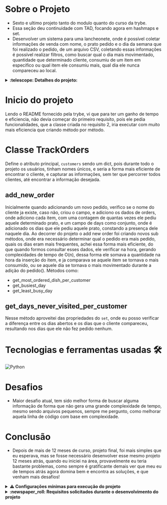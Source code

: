 # Sobre o Projeto 

- Sexto e ultimo projeto tanto do modulo quanto do curso da trybe.
- Essa seção deu continuidade com TAD, focando agora em hashmaps e set.
- Desenvolver um sistema para uma lancheonete, onde é possível coletar informações de venda com nome, o prato pedido e o dia da semana que foi realizado o pedido, de um arquivo CSV, coletando essas informações é possível realizar filtros, como buscar qual o dia mais movimentado, quantidade que determinado cliente, consumiu de um item em especifico ou qual item ele consumiu mais, qual dia ele nunca compareceu ao local.

<details>
  <summary>
    <strong>
      :telescope: Detalhes do projeto:
    </strong>
  </summary>


</details>

# Inicio do projeto

Lendo o README fornecido pela trybe, vi que para ter um ganho de tempo e eficiencia, não devia começar do primeiro requisito, pois ele pedia funcionalidades, que a classe criada no requisito 2, iria executar com muito mais eficiencia que criando método por método.

# Classe TrackOrders

Define o atributo principal, `customers` sendo um dict, pois durante todo o projeto os usuários, tinham nomes únicos, e seria a forma mais eficiente de encontrar o cliente, e capturar as informações, sem ter que percorrer todos clientes, até encontrar a informação desejada.

## add_new_order

Inicialmente quando adicionando um novo pedido, verifico se o nome do cliente ja existe, caso não, criou o campo, e adiciono os dados de orders, onde adiciono cada item, com uma contagem de quantas vezes ele pediu aquele determinado prato, e um campo de days como conjunto, onde é adicionado os dias que ele pediu aquele prato, constando a presença dele naquele dia.
Ao decorrer do projeto o add new order foi criando novos sub métodos, onde era necessário determinar qual o pedido era mais pedido, quais os dias eram mais frequentes, achei essa forma mais eficiente, do que quando formos consultar esses dados, ele verificar na hora, gerando complexidades de tempo de O(n), dessa forma ele somava a quantidade na hora da inserção do item, e ja comparava se aquele item se tornava o mais consumido, ou se aquele dia se tornava o mais movimentado durante a adição do pedido().
Métodos como:

- get_most_ordered_dish_per_customer
- get_busiest_day
- get_least_busy_day

## get_days_never_visited_per_customer

Nesse método aproveitei das propriedades do `set`, onde eu posso verificar a diferença entre os dias abertos e os dias que o cliente compareceu, resultando nos dias que ele não fez pedido nenhum.




# Tecnologias e ferramentas usadas 🛠

![Python](https://img.shields.io/badge/-Python-%23F7DF1C?style=flat-square&logo=python)


# Desafios

- Maior desafio atual, tem sido melhor forma de buscar alguma informação de forma que não gera uma grande complexidade de tempo, mesmo sendo arquivos pequenos, sempre me pergunto, 
como melhorar aquela linha de código com base em complexidade.
# Conclusão

- Depois de mais de 12 meses de curso, projeto final, foi mais simples que eu esperava, mas se fosse necessário desenvolver esse mesmo projeto 12 meses atrás, quando eu iniciei na área, provavelmente eu teria bastante problemas, como sempre é gratificante demais ver que meu eu de tempos atrás agora domina bem e encontra as soluções, e que venham mais desafios!

<details>
  <summary>
    <strong>
      ⚠️ Configurações mínimas para execução do projeto
    </strong>
  </summary>

   - Sistema Operacional Distribuição Unix
 - Python versão >= 3.8.10 

</details>

</details>

<details>
  <summary>
    <strong>
      :newspaper_roll: Requisitos solicitados durante o desenvolvimento do projeto
    </strong>
  </summary>

 
### Resultado por requisito
*Nome* | *Avaliação*
--- | :---:
1.1 - Será validado se, ao executar o método `analyze_log`, os dados são preenchidos de forma correta no arquivo `data/mkt_campaign.txt` | :heavy_check_mark:
1.2 - Será validado se, ao executar o método `analyze_log` com um arquivo inexistente, o método retorna um erro | :heavy_check_mark:
1.3 - Será validado se, ao executar o método `analyze_log` com uma extensão inválida, o método retorna um erro | :heavy_check_mark:
2.1 - Será validado se, ao instanciar a classe `TrackOrders` pela primeira vez, o método retorna a quantidade de pedidos é igual a zero | :heavy_check_mark:
2.2 - Será validado se, ao executar o método `add_new_order`, o método deve adicionar um pedido | :heavy_check_mark:
2.3 - Será validado se, ao executar `get_most_ordered_dish_per_costumer`, o método retorna o prato mais pedido | :heavy_check_mark:
2.4 - Será validado se, ao executar `get_never_ordered_per_costumer`, o método retorna o pedido que o cliente nunca fez | :heavy_check_mark:
2.5 - Será validado se, ao executar `get_days_never_visited_per_costumer`, o método retorna o dias que o cliente nunca visitou | :heavy_check_mark:
2.6 - Será validado se, ao executar o método `get_busiest_day`, o método retorna o dia mais movimentado | :heavy_check_mark:
2.7 - Será validado se, ao executar o método `get_least_busy_day`, o método retorna o dia menos movimentado | :heavy_check_mark:
3.1 - Será validado se, ao executar o método `get_quantities_to_buy`, o método retorna a lista atualizada de ingredientes | :heavy_check_mark:
3.2 - Será validado se, ao executar o método `get_quantities_to_buy` o método retorna toda a quantidade de ingredientes há se comprar de hamburguer | :heavy_check_mark:
3.3 - Será validado se, ao executar o método `get_quantities_to_buy`, o método retorna a lista atualizada dos ingredientes que usam receitas diferentes | :heavy_check_mark:
4.1 - Será validado se, ao adicionar uma quantidade maior de ingredientes, o método retorna false | :heavy_check_mark:
4.2 - Será validado se, ao executar o método `get_available_dishes`, o método retorna todos os pratos onde os pratos tem ingredientes | :heavy_check_mark:
4.3 - Será validado se, ao executar o método `get_available_dishes`, não o método retorna os pratos o qual os ingredientes não sejam suficientes para prepará-los | :heavy_check_mark:


</details>
